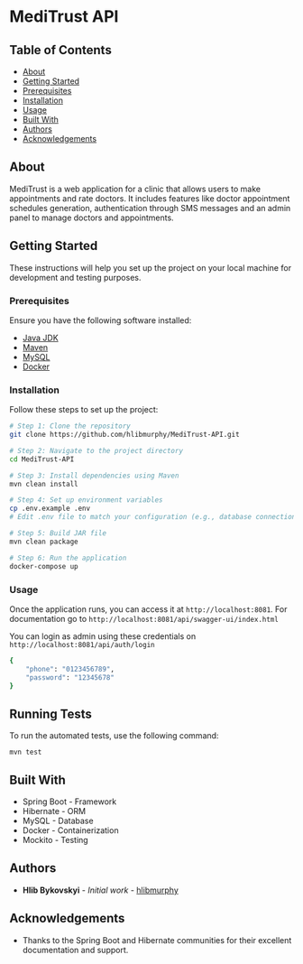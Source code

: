 # MediTrust API

## Table of Contents
- [About](#about)
- [Getting Started](#getting-started)
- [Prerequisites](#prerequisites)
- [Installation](#installation)
- [Usage](#usage)
- [Built With](#built-with)
- [Authors](#authors)
- [Acknowledgements](#acknowledgements)

## About
MediTrust is a web application for a clinic that allows users to make appointments and rate doctors. 
It includes features like doctor appointment schedules generation, authentication through SMS messages and an admin panel to manage doctors and appointments.

## Getting Started
These instructions will help you set up the project on your local machine for development and testing purposes.

### Prerequisites
Ensure you have the following software installed:
- [Java JDK](https://www.oracle.com/java/technologies/javase/jdk17-archive-downloads.html)
- [Maven](https://maven.apache.org/install.html)
- [MySQL](https://dev.mysql.com/downloads/installer/)
- [Docker](https://www.docker.com/get-started)

### Installation
Follow these steps to set up the project:

```bash
# Step 1: Clone the repository
git clone https://github.com/hlibmurphy/MediTrust-API.git

# Step 2: Navigate to the project directory
cd MediTrust-API

# Step 3: Install dependencies using Maven
mvn clean install

# Step 4: Set up environment variables
cp .env.example .env
# Edit .env file to match your configuration (e.g., database connection details)

# Step 5: Build JAR file
mvn clean package

# Step 6: Run the application
docker-compose up
```
### Usage
Once the application runs, you can access it at `http://localhost:8081`. 
For documentation go to `http://localhost:8081/api/swagger-ui/index.html`

You can login as admin using these credentials on `http://localhost:8081/api/auth/login`
```bash
{
    "phone": "0123456789",
    "password": "12345678"
}
```

## Running Tests
To run the automated tests, use the following command:

```
mvn test
```

## Built With
- Spring Boot - Framework
- Hibernate - ORM
- MySQL - Database
- Docker - Containerization
- Mockito - Testing

## Authors
- **Hlib Bykovskyi** - *Initial work* - [hlibmurphy](https://github.com/hlibmurphy)

## Acknowledgements
- Thanks to the Spring Boot and Hibernate communities for their excellent documentation and support.
